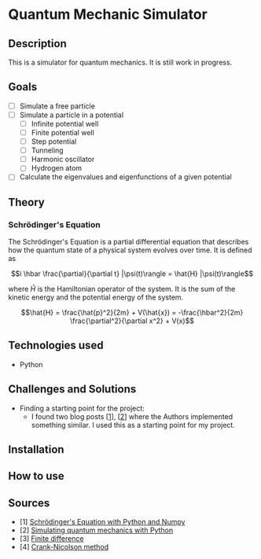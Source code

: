 # Quantum Mechanic Simulator

## Description

This is a simulator for quantum mechanics.
It is still work in progress.

## Goals

- [ ] Simulate a free particle
- [ ] Simulate a particle in a potential
    - [ ] Infinite potential well
    - [ ] Finite potential well
    - [ ] Step potential
    - [ ] Tunneling
    - [ ] Harmonic oscillator
    - [ ] Hydrogen atom
- [ ] Calculate the eigenvalues and eigenfunctions of a given potential

## Theory

### Schrödinger's Equation

The Schrödinger's Equation is a partial differential equation that describes
how the quantum state of a physical system evolves over time.
It is defined as

````math
i \hbar \frac{\partial}{\partial t} |\psi(t)\rangle = \hat{H} |\psi(t)\rangle
````

where $\hat{H}$ is the Hamiltonian operator of the system. It is the sum of the
kinetic energy and the potential energy of the system.

````math
\hat{H} = \frac{\hat{p}^2}{2m} + V(\hat{x}) = -\frac{\hbar^2}{2m} \frac{\partial^2}{\partial x^2} + V(x)
````


## Technologies used

- Python

## Challenges and Solutions

- Finding a starting point for the project:
    - I found two blog posts [[1](#sources)], [[2](#sources)] where the Authors
      implemented something similar. I used this as a starting point for my
      project.

## Installation

## How to use

## Sources

- [1] [Schrödinger's Equation with Python and Numpy](https://maxtyler.net/blog/one-dim-quantum-mechanics)
- [2] [Simulating quantum mechanics with Python](https://ben.land/post/2022/03/09/quantum-mechanics-simulation/)
- [3] [Finite difference](https://en.wikipedia.org/wiki/Finite_difference)
- [4] [Crank-Nicolson method](https://en.wikipedia.org/wiki/Crank%E2%80%93Nicolson_method)